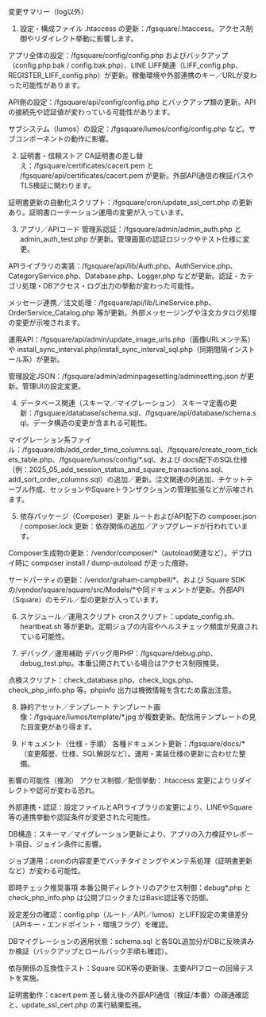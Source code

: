 変更サマリー（log以外）
1) 設定・構成ファイル
.htaccess の更新：/fgsquare/.htaccess。アクセス制御やリダイレクト挙動に影響します。

アプリ全体の設定：/fgsquare/config/config.php およびバックアップ（config.php.bak / config.bak.php）、LINE LIFF関連（LIFF_config.php、REGISTER_LIFF_config.php）が更新。稼働環境や外部連携のキー／URLが変わった可能性があります。
 

API側の設定：/fgsquare/api/config/config.php とバックアップ類の更新。APIの接続先や認証値が変わっている可能性があります。
 

サブシステム（lumos）の設定：/fgsquare/lumos/config/config.php など。サブコンポーネントの動作に影響。

2) 証明書・信頼ストア
CA証明書の差し替え：/fgsquare/certificates/cacert.pem と /fgsquare/api/certificates/cacert.pem が更新。外部API通信の検証パスやTLS検証に関わります。
 

証明書更新の自動化スクリプト：/fgsquare/cron/update_ssl_cert.php の更新あり。証明書ローテーション運用の変更が入っています。

3) アプリ／APIコード
管理系認証：/fgsquare/admin/admin_auth.php と admin_auth_test.php が更新。管理画面の認証ロジックやテスト仕様に変更。

APIライブラリの実装：/fgsquare/api/lib/Auth.php、AuthService.php、CategoryService.php、Database.php、Logger.php などが更新。認証・カテゴリ処理・DBアクセス・ログ出力の挙動が変わった可能性。

メッセージ連携／注文処理：/fgsquare/api/lib/LineService.php、OrderService_Catalog.php 等が更新。外部メッセージングや注文カタログ処理の変更が示唆されます。

運用API：/fgsquare/api/admin/update_image_urls.php（画像URLメンテ系）や install_sync_interval.php/install_sync_interval_sql.php（同期間隔インストール系）が更新。
 

管理設定JSON：/fgsquare/admin/adminpagesetting/adminsetting.json が更新。管理UIの設定変更。

4) データベース関連（スキーマ／マイグレーション）
スキーマ定義の更新：/fgsquare/database/schema.sql、/fgsquare/api/database/schema.sql。データ構造の変更が含まれる可能性。
 

マイグレーション系ファイル：/fgsquare/db/add_order_time_columns.sql、/fgsquare/create_room_tickets_table.php、/fgsquare/lumos/config/*.sql、および docs配下のSQL仕様（例：2025_05_add_session_status_and_square_transactions.sql、add_sort_order_columns.sql）の追加／更新。注文関連の列追加、チケットテーブル作成、セッションやSquareトランザクションの管理拡張などが示唆されます。
 
 
 

5) 依存パッケージ（Composer）更新
ルートおよびAPI配下の composer.json / composer.lock 更新：依存関係の追加／アップグレードが行われています。
 
 
 

Composer生成物の更新：/vendor/composer/*（autoload関連など）。デプロイ時に composer install / dump-autoload が走った痕跡。

サードパーティの更新：/vendor/graham-campbell/*、および Square SDK の/vendor/square/square/src/Models/*や同ドキュメントが更新。外部API（Square）のモデル／型の更新が入っています。
 
 

6) スケジュール／運用スクリプト
cronスクリプト：update_config.sh、heartbeat.sh 等が更新。定期ジョブの内容やヘルスチェック頻度が見直されている可能性。
 

7) デバッグ／運用補助
デバッグ用PHP：/fgsquare/debug.php、debug_test.php。本番公開されている場合はアクセス制限推奨。

点検スクリプト：check_database.php、check_logs.php、check_php_info.php 等。phpinfo 出力は機微情報を含むため露出注意。

8) 静的アセット／テンプレート
テンプレート画像：/fgsquare/lumos/template/*.jpg が複数更新。配信用テンプレートの見た目変更があり得ます。

9) ドキュメント（仕様・手順）
各種ドキュメント更新：/fgsquare/docs/*（変更履歴、仕様、SQL解説など）。運用・実装仕様の更新に合わせた整備。
 
 

影響の可能性（推測）
アクセス制御／配信挙動：.htaccess 変更によりリダイレクトや認可が変わる恐れ。

外部連携・認証：設定ファイルとAPIライブラリの変更により、LINEやSquare等の連携挙動や認証条件が変更された可能性。
 
 

DB構造：スキーマ／マイグレーション更新により、アプリの入力検証やレポート項目、ジョイン条件に影響。
 

ジョブ運用：cronの内容変更でバッチタイミングやメンテ系処理（証明書更新など）が変わる可能性。

即時チェック推奨事項
本番公開ディレクトリのアクセス制御：debug*.php と check_php_info.php は公開ブロックまたはBasic認証等で防御。
 

設定差分の確認：config.php（ルート／API／lumos）とLIFF設定の実値差分（APIキー・エンドポイント・環境フラグ）を確認。
 
 

DBマイグレーションの適用状態：schema.sql と各SQL追加分がDBに反映済みか検証（バックアップとロールバック手順も確認）。
 

依存関係の互換性テスト：Square SDK等の更新後、主要APIフローの回帰テストを実施。

証明書動作：cacert.pem 差し替え後の外部API通信（検証/本番）の疎通確認と、update_ssl_cert.php の実行結果監視。
 